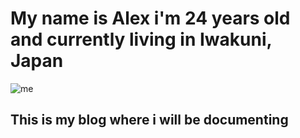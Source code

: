 # My name is Alex i'm 24 years old and currently living in Iwakuni, Japan 
![me](16114948_1375674679170625_8134354676662017266_n.jpg) 







## This is my blog where i will be documenting 
